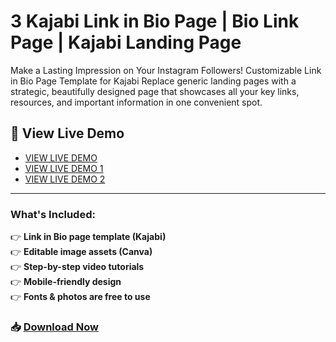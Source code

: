 # 3 Kajabi Link in Bio Page | Bio Link Page | Kajabi Landing Page

Make a Lasting Impression on Your Instagram Followers! Customizable Link in Bio Page Template for Kajabi Replace generic landing pages with a strategic, beautifully designed page that showcases all your key links, resources, and important information in one convenient spot.

## 👀 View Live Demo
- [VIEW LIVE DEMO](https://md-asikur-rahman.mykajabi.com/bio-link)
- [VIEW LIVE DEMO 1](https://md-asikur-rahman.mykajabi.com/bio-link-1)
- [VIEW LIVE DEMO 2](https://md-asikur-rahman.mykajabi.com/bio-link-2)

---

### What's Included:

👉 **Link in Bio page template (Kajabi)**  
👉 **Editable image assets (Canva)**  
👉 **Step-by-step video tutorials**  
👉 **Mobile-friendly design**  
👉 **Fonts & photos are free to use**  

### 📥 [Download Now](https://asik.lemonsqueezy.com/buy/1056dc53-9ee8-4bca-b9ee-3313f30fb8f8)
